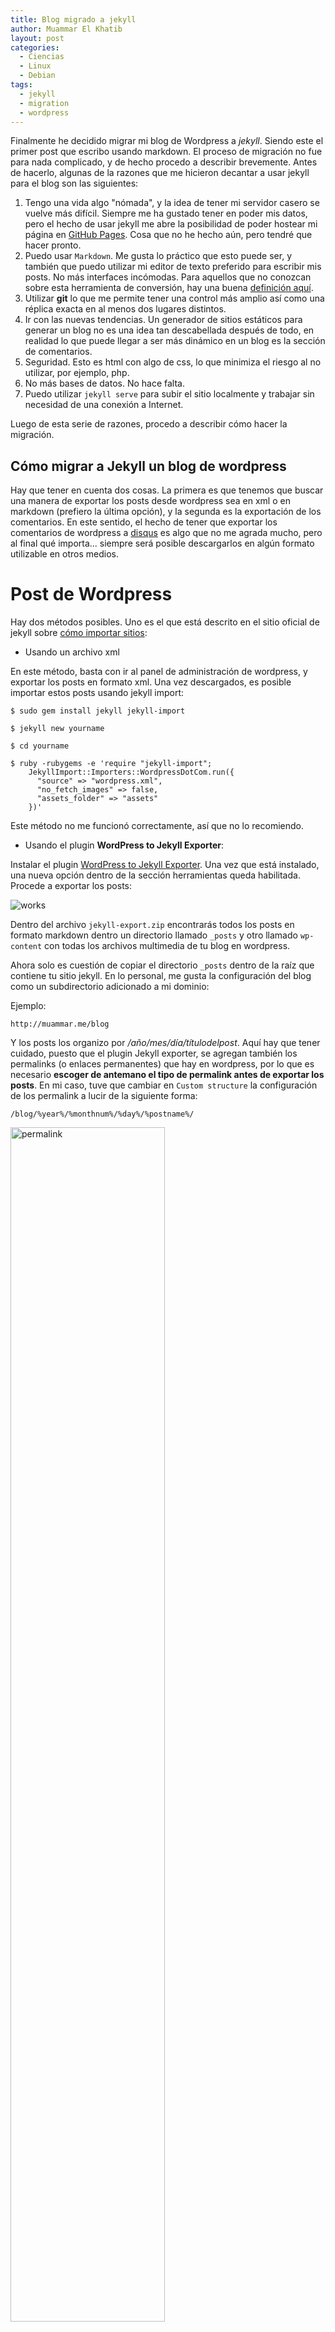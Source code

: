 ```yaml
---
title: Blog migrado a jekyll
author: Muammar El Khatib
layout: post
categories:
  - Ciencias
  - Linux
  - Debian
tags:
  - jekyll
  - migration
  - wordpress
---
```


Finalmente he decidido migrar mi blog de Wordpress a *jekyll*. Siendo este el
primer post que escribo usando markdown. El proceso de migración no fue para
nada complicado, y de hecho procedo a describir brevemente. Antes de hacerlo,
algunas de la razones que me hicieron decantar a usar jekyll para el blog son
las siguientes:

1. Tengo una vida algo "nómada", y la idea de tener mi servidor casero se
   vuelve más difícil. Siempre me ha gustado tener en poder mis datos, pero el
   hecho de usar jekyll me abre la posibilidad de poder hostear mi página en
   [GitHub Pages](https://pages.github.com). Cosa que no he hecho aún, pero
   tendré que hacer pronto.
2. Puedo usar `Markdown`. Me gusta lo práctico que esto puede ser, y también
   que puedo utilizar mi editor de texto preferido para escribir mis posts. No
   más interfaces incómodas.  Para aquellos que no conozcan sobre esta
   herramienta de conversión, hay una buena [definición
   aquí](http://daringfireball.net/projects/markdown/).
3. Utilizar **git** lo que me permite tener una control más amplio así como una
   réplica exacta en al menos dos lugares distintos.
4. Ir con las nuevas tendencias. Un generador de sitios estáticos para generar
   un blog no es una idea tan descabellada después de todo, en realidad lo que
   puede llegar a ser más dinámico en un blog es la sección de comentarios.
5. Seguridad. Esto es html con algo de css, lo que minimiza el riesgo al no
   utilizar, por ejemplo, php.
6. No más bases de datos. No hace falta.
7. Puedo utilizar `jekyll serve` para subir el sitio localmente y trabajar sin
   necesidad de una conexión a Internet.

Luego de esta serie de razones, procedo a describir cómo hacer la migración.

Cómo migrar a Jekyll un blog de wordpress
-----------------------------------------

Hay que tener en cuenta dos cosas. La primera es que tenemos que buscar una
manera de exportar los posts desde wordpress sea en xml o en markdown (prefiero
la última opción), y la segunda es la exportación de los comentarios. En este
sentido, el hecho de tener que exportar los comentarios de wordpress
a [disqus](https://disqus.com) es algo que no me agrada mucho, pero al final
qué importa... siempre será posible descargarlos en algún formato utilizable en
otros medios.

Post de Wordpress
=================

Hay dos métodos posibles. Uno es el que está descrito en el sitio oficial de
jekyll sobre [cómo importar sitios](http://import.jekyllrb.com):

* Usando un archivo xml

En este método, basta con ir al panel de administración de wordpress,
y exportar los posts en formato xml. Una vez descargados, es posible importar
estos posts usando jekyll import:

~~~
$ sudo gem install jekyll jekyll-import

$ jekyll new yourname

$ cd yourname

$ ruby -rubygems -e 'require "jekyll-import";
    JekyllImport::Importers::WordpressDotCom.run({
      "source" => "wordpress.xml",
      "no_fetch_images" => false,
      "assets_folder" => "assets"
    })'
~~~

Este método no me funcionó correctamente, así que no lo recomiendo.

* Usando el plugin **WordPress to Jekyll Exporter**:

Instalar el plugin [WordPress to Jekyll
Exporter](https://wordpress.org/plugins/jekyll-exporter/). Una vez que está
instalado, una nueva opción dentro de la sección herramientas queda habilitada. Procede a exportar los posts:

<img class="aligncenter size-large wp-image-1021" src="http://muammar.me/blog/wp-content/uploads/2015/08/wp-download.png" alt="works" />

Dentro del archivo `jekyll-export.zip` encontrarás todos los posts en formato
markdown dentro un directorio llamado `_posts` y otro llamado  `wp-content` con
todas los archivos multimedia de tu blog en wordpress.

Ahora solo es cuestión de copiar el directorio `_posts` dentro de la raíz que
contiene tu sitio jekyll. En lo personal, me gusta la configuración del blog
como un subdirectorio adicionado a mi dominio:

Ejemplo:

`http://muammar.me/blog`

Y los posts los organizo por */año/mes/día/títulodelpost*. Aquí hay que tener
cuidado, puesto que el plugin Jekyll exporter, se agregan también los permalinks (o
enlaces permanentes) que hay en wordpress, por lo que es necesario **escoger de
antemano el tipo de permalink antes de exportar los posts**. En mi caso, tuve
que cambiar en `Custom structure` la configuración de los permalink a lucir de
la siguiente forma:

~~~
/blog/%year%/%monthnum%/%day%/%postname%/
~~~

<img class="aligncenter size-large wp-image-1021" src="http://muammar.me/blog/wp-content/uploads/2015/08/permalink-settings.png" alt="permalink" width="70%" height="70%" />

Así, los archivos markdown tenían esta información en los permalinks:

Ejemplo:

~~~
permalink: /blog/2006/04/el-hermitismo/
~~~

Además, en `_config.yml`, agregué:

~~~
permalink: /blog/:year/:month/:day/:title/
~~~

Finalmente, crea un directorio dentro de la raíz de tu sitio que se llame blog
y copia el directorio `wp-content` que generamos con jeyll export en wordpress:

~~~
$ cd yourname

$ mkdir blog

$ mv /path/to/wp-content blog
~~~

Esto debería ser suficiente.

Comentarios
===========

En este caso solo desarrollo el caso de Disqus. Hay que por supuesto
registrarse en Disqus y generar un nuevo "sitio" en
[https://disqus.com/admin/create/](https://disqus.com/admin/create/). Una vez
creado, copia el código que se encuentra en
[https://disqus.com/admin/universalcode/](https://disqus.com/admin/universalcode/)
al final del archivo (o donde quieras que los comentarios aparezcan) en
`yourname/_layouts/post.html`.

~~~
<div id="disqus_thread"></div>
<script type="text/javascript">
    /* * * CONFIGURATION VARIABLES * * */
    // Required: on line below, replace text in quotes with your forum shortname
    var disqus_shortname = 'FORUM SHORTNAME GOES HERE';

    /* * * DON'T EDIT BELOW THIS LINE * * */
    (function() {
        var dsq = document.createElement('script'); dsq.type = 'text/javascript'; dsq.async = true;
        dsq.src = '//' + disqus_shortname + '.disqus.com/embed.js';
        (document.getElementsByTagName('head')[0] || document.getElementsByTagName('body')[0]).appendChild(dsq);
    })();
</script>
<noscript>Please enable JavaScript to view the <a href="https://disqus.com/?ref_noscript" rel="nofollow">comments powered by Disqus.</a></noscript>
~~~

Una vez que has hecho esto, los comentarios estarán activos. Es posible también
instalar el plugin `disqus` en tu wordpress para exportar los comentarios
antiguos. O en su defecto, bajar el archivo xml del exportador y hacer un
import en disqus.

Creo que esto es todo. Si encuentras un error, o algo no es claro, por favor
escribe en los comentarios o contáctame para poder  mejorar esta información.
